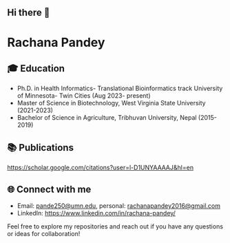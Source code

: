 ## Hi there 👋  
# Rachana Pandey  

🎓 Education
---  
- Ph.D. in Health Informatics- Translational Bioinformatics track University of Minnesota- Twin Cities (Aug 2023- present)
- Master of Science in Biotechnology, West Virginia State University (2021-2023)
- Bachelor of Science in Agriculture, Tribhuvan University, Nepal (2015-2019)


📚 Publications  
---  
https://scholar.google.com/citations?user=l-D1UNYAAAAJ&hl=en

🌐 Connect with me 
---  
- Email: pande250@umn.edu, personal: rachanapandey2016@gmail.com
- LinkedIn: https://www.linkedin.com/in/rachana-pandey/

Feel free to explore my repositories and reach out if you have any questions or ideas for collaboration!



